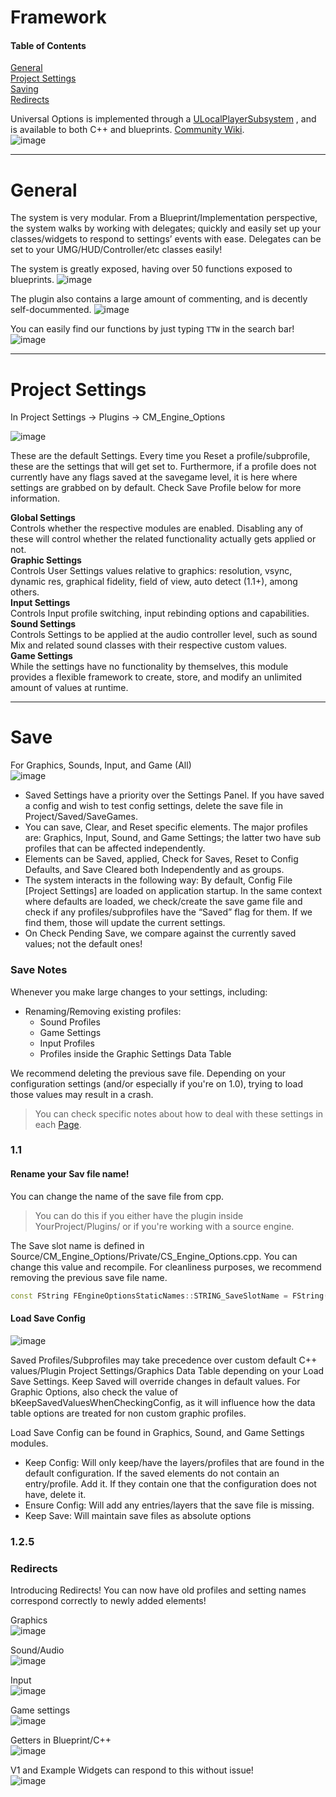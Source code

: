 

# Framework

#### Table of Contents  
[General](#General)  
[Project Settings](#ProjectSettings)  
[Saving](#Save)  
[Redirects](#redirects)  

Universal Options is implemented through a [ULocalPlayerSubsystem](https://docs.unrealengine.com/en-US/API/Runtime/Engine/Subsystems/ULocalPlayerSubsystem/index.html) , and is available to both C++ and blueprints. [Community Wiki](https://www.ue4community.wiki/programming-subsystems-29v70qij).  
![image](https://user-images.githubusercontent.com/28312571/147303903-4ca4492a-7253-4084-ad01-1e0e1629f4ac.png)

***

# General

The system is very modular. From a Blueprint/Implementation perspective, the system walks by working with delegates; quickly and easily set up your classes/widgets to respond to settings’ events with ease. Delegates can be set to your UMG/HUD/Controller/etc classes easily!  

The system is greatly exposed, having over 50 functions exposed to blueprints.
![image](https://user-images.githubusercontent.com/28312571/147303881-813610d7-a0ca-4c14-a696-866448a62c8f.png)

The plugin also contains a large amount of commenting, and is decently self-docummented. 
![image](https://user-images.githubusercontent.com/28312571/147303849-bbfc0e4a-f217-447f-a9e3-c34491e8ea54.png)

You can easily find our functions by just typing `TTW` in the search bar! 
![image](https://user-images.githubusercontent.com/28312571/158045113-51e69737-86b5-485c-9fca-6d547befbfae.png)  


***  

# Project Settings 
In Project Settings -> Plugins -> CM_Engine_Options

![image](https://user-images.githubusercontent.com/28312571/147304793-d9a5248b-364a-448c-b4bc-7ce91d2c4bcb.png)   

These are the default Settings. Every time you Reset a profile/subprofile, these are the settings that will get set to.
Furthermore, if a profile does not currently have any flags saved at the savegame level, it is here where settings are grabbed on by default. Check Save Profile below for more information.  

**Global Settings**   
Controls whether the respective modules are enabled. Disabling any of these will control whether the related functionality actually gets applied or not.   
**Graphic Settings**  
Controls User Settings values relative to graphics: resolution, vsync, dynamic res, graphical fidelity, field of view, auto detect (1.1+), among others.  
**Input Settings**  
Controls Input profile switching, input rebinding options and capabilities.   
**Sound Settings**  
Controls Settings to be applied at the audio controller level, such as sound Mix and related sound classes with their respective custom values.  
**Game Settings**  
While the settings have no functionality by themselves, this module provides a flexible framework to create, store, and modify an unlimited amount of values at runtime.  

***

# Save 

For Graphics, Sounds, Input, and Game (All)  
![image](https://user-images.githubusercontent.com/28312571/147305211-02fb1033-4d30-4f57-8bc1-13828dd2fd7b.png)

- Saved Settings have a priority over the Settings Panel. If you have saved a config and wish to test config settings, delete the save file in Project/Saved/SaveGames.  
- You can save, Clear, and Reset specific elements. The major profiles are: Graphics, Input, Sound, and Game Settings; the latter two have sub profiles that can be affected independently.  
- Elements can be Saved, applied, Check for Saves, Reset to Config Defaults, and Save Cleared both Independently and as groups.  
- The system interacts in the following way: By default, Config File [Project Settings] are loaded on application startup. In the same context where defaults are loaded, we check/create the save game file and check if any profiles/subprofiles have the “Saved” flag for them. If we find them, those will update the current settings.   
- On Check Pending Save, we compare against the currently saved values; not the default ones!   

### Save Notes

Whenever you make large changes to your settings, including:  
* Renaming/Removing existing profiles:  
  * Sound Profiles  
  * Game Settings  
  * Input Profiles  
  * Profiles inside the Graphic Settings Data Table  

We recommend deleting the previous save file. Depending on your configuration settings (and/or especially if you're on 1.0), trying to load those values may result in a crash.  

> You can check specific notes about how to deal with these settings in each [Page](README.md#Index).  


### 1.1 

#### Rename your Sav file name! 

You can change the name of the save file from cpp.  
> You can do this if you either have the plugin inside YourProject/Plugins/ or if you're working with a source engine.  


The Save slot name is defined in Source/CM_Engine_Options/Private/CS_Engine_Options.cpp.  You can change this value and recompile. For cleanliness purposes, we recommend removing the previous save file name.  

 ```cpp
 const FString FEngineOptionsStaticNames::STRING_SaveSlotName = FString(TEXT("SG_Engine_Options"));
 ```


#### Load Save Config

![image](https://user-images.githubusercontent.com/28312571/147305307-da06c0ce-1c09-4ed4-b9e0-90ce2608beec.png)  

Saved Profiles/Subprofiles may take precedence over custom default C++ values/Plugin Project Settings/Graphics Data Table depending on your Load Save Settings. Keep Saved will override changes in default values. For Graphic Options, also check the value of bKeepSavedValuesWhenCheckingConfig, as it will influence how the data table options are treated for non custom graphic profiles.  

Load Save Config can be found in Graphics, Sound, and Game Settings modules.   
- Keep Config: Will only keep/have the layers/profiles that are found in the default configuration. If the saved elements do not contain an entry/profile. Add it. If they contain one that the configuration does not have, delete it.  
- Ensure Config: Will add any entries/layers that the save file is missing.  
- Keep Save: Will maintain save files as absolute options  


### 1.2.5 

### Redirects

Introducing Redirects! You can now have old profiles and setting names correspond correctly to newly added elements!  

Graphics  
![image](https://user-images.githubusercontent.com/28312571/164125545-1060bbfb-3887-4d9f-854e-082796ffdcb6.png)  

Sound/Audio  
![image](https://user-images.githubusercontent.com/28312571/164125603-40c25884-d9cf-404a-af28-440a43310a1d.png)  

Input  
![image](https://user-images.githubusercontent.com/28312571/164125725-8c7a5ab2-f3ce-4d79-a2e0-c1c834626b42.png)  

Game settings  
![image](https://user-images.githubusercontent.com/28312571/164125827-f063d5e3-a873-4cb4-9e42-abeae4a3bf73.png)  


Getters in Blueprint/C++  
![image](https://user-images.githubusercontent.com/28312571/164125879-baf3c341-2a0f-4a9e-9e4e-73ac26ca2fca.png)  


V1 and Example Widgets can respond to this without issue!  
![image](https://user-images.githubusercontent.com/28312571/164125959-feddd2a0-190e-4564-8e45-c930ac055820.png)


